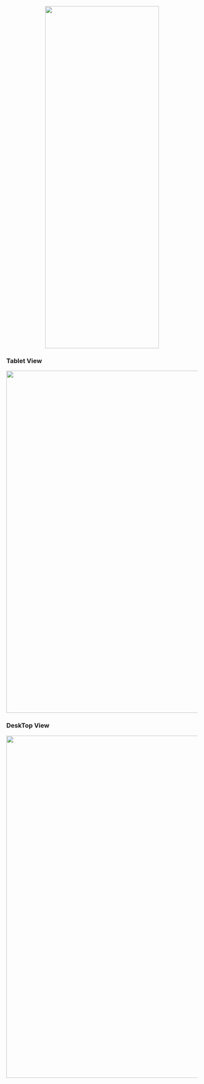 <p align="center">
   <img width="300" height="900" src="https://user-images.githubusercontent.com/6277603/42422636-90646a04-829e-11e8-80ee-3c0b7fb07055.png">
   </p>

<div>
 </div>
       
  ### Tablet View
 <p align="center">
   <img  width="600" height="900" src="https://user-images.githubusercontent.com/6277603/42422694-be9dd2d8-829f-11e8-9291-e8774b20b363.png">
   </p> 
   <div>
 </div>

 
   
 ### DeskTop View
 <p align="center">

 <img  width="900" height="900" src="https://user-images.githubusercontent.com/6277603/42422736-bdedfbf0-82a0-11e8-88ac-b2ce71f69cdd.png">
   </p>
